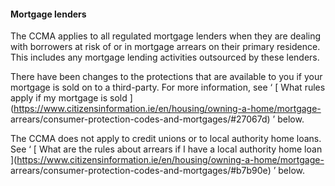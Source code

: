 ####  **Mortgage lenders**

The CCMA applies to all regulated mortgage lenders when they are dealing with
borrowers at risk of or in mortgage arrears on their primary residence. This
includes any mortgage lending activities outsourced by these lenders.

There have been changes to the protections that are available to you if your
mortgage is sold on to a third-party. For more information, see ‘ [ What rules
apply if my mortgage is sold
](https://www.citizensinformation.ie/en/housing/owning-a-home/mortgage-
arrears/consumer-protection-codes-and-mortgages/#27067d) ’ below.

The CCMA does not apply to credit unions or to local authority home loans. See
‘ [ What are the rules about arrears if I have a local authority home loan
](https://www.citizensinformation.ie/en/housing/owning-a-home/mortgage-
arrears/consumer-protection-codes-and-mortgages/#b7b90e) ’ below.
